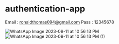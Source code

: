# authentication-app

Email : ronaldthomas094@gmail.com
Pass : 12345678


![WhatsApp Image 2023-09-11 at 10 56 13 PM](https://github.com/RonaldThomasAlex/authentication-app/assets/61400679/ea6a1130-70b2-49c8-a252-a54c9f9b6a21)
![WhatsApp Image 2023-09-11 at 10 56 13 PM (1)](https://github.com/RonaldThomasAlex/authentication-app/assets/61400679/e5aa7df5-bfb9-4404-99a0-409bd0227970)
